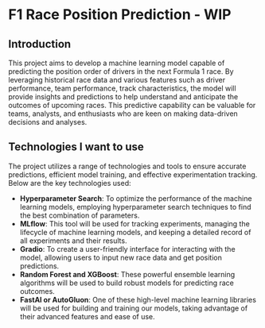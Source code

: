 # F1 Race Position Prediction - WIP

## Introduction
This project aims to develop a machine learning model capable of predicting the position order of drivers in the next Formula 1 race. By leveraging historical race data and various features such as driver performance, team performance, track characteristics, the model will provide insights and predictions to help understand and anticipate the outcomes of upcoming races. This predictive capability can be valuable for teams, analysts, and enthusiasts who are keen on making data-driven decisions and analyses.

## Technologies I want to use
The project utilizes a range of technologies and tools to ensure accurate predictions, efficient model training, and effective experimentation tracking. Below are the key technologies used:

- **Hyperparameter Search**: To optimize the performance of the machine learning models, employing hyperparameter search techniques to find the best combination of parameters.
- **MLflow**: This tool will be used for tracking experiments, managing the lifecycle of machine learning models, and keeping a detailed record of all experiments and their results.
- **Gradio**: To create a user-friendly interface for interacting with the model, allowing users to input new race data and get position predictions.
- **Random Forest and XGBoost**: These powerful ensemble learning algorithms will be used to build robust models for predicting race outcomes.
- **FastAI or AutoGluon**: One of these high-level machine learning libraries will be used for building and training our models, taking advantage of their advanced features and ease of use.
